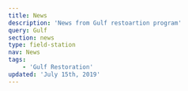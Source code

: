 ```yaml
---
title: News
description: 'News from Gulf restoartion program'
query: Gulf
section: news
type: field-station
nav: News
tags:
    - 'Gulf Restoration'
updated: 'July 15th, 2019'
---
```


